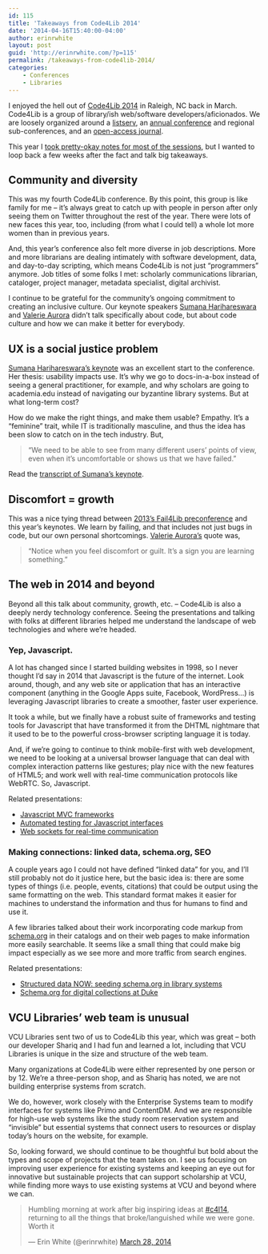 ```yaml
---
id: 115
title: 'Takeaways from Code4Lib 2014'
date: '2014-04-16T15:40:00-04:00'
author: erinrwhite
layout: post
guid: 'http://erinrwhite.com/?p=115'
permalink: /takeaways-from-code4lib-2014/
categories:
    - Conferences
    - Libraries
---
```


I enjoyed the hell out of [Code4Lib 2014](http://code4lib.org/conference/2014/schedule) in Raleigh, NC back in March. Code4Lib is a group of library/ish web/software developers/aficionados. We are loosely organized around a [listserv](https://listserv.nd.edu/cgi-bin/wa?A0=CODE4LIB), an [annual conference](http://code4lib.org/conference) and regional sub-conferences, and an [open-access journal](http://journal.code4lib.org/).

This year I [took pretty-okay notes for most of the sessions](https://github.com/erinrwhite/c4l2014-notes), but I wanted to loop back a few weeks after the fact and talk big takeaways.

## [](https://github.com/erinrwhite/c4l2014-notes/blob/master/wrapup.md#community-and-diversity)Community and diversity

This was my fourth Code4Lib conference. By this point, this group is like family for me – it’s always great to catch up with people in person after only seeing them on Twitter throughout the rest of the year. There were lots of new faces this year, too, including (from what I could tell) a whole lot more women than in previous years.

And, this year’s conference also felt more diverse in job descriptions. More and more librarians are dealing intimately with software development, data, and day-to-day scripting, which means Code4Lib is not just “programmers” anymore. Job titles of some folks I met: scholarly communications librarian, cataloger, project manager, metadata specialist, digital archivist.

I continue to be grateful for the community’s ongoing commitment to creating an inclusive culture. Our keynote speakers [Sumana Harihareswara](http://www.harihareswara.net/) and [Valerie Aurora](http://valerieaurora.org/) didn’t talk specifically about code, but about code culture and how we can make it better for everybody.

## [](https://github.com/erinrwhite/c4l2014-notes/blob/master/wrapup.md#ux-is-a-social-justice-problem)UX is a social justice problem

[Sumana Harihareswara’s keynote](http://wiki.code4lib.org/index.php/2014_Keynote_by_Sumana_Harihareswara) was an excellent start to the conference. Her thesis: usability impacts use. It’s why we go to docs-in-a-box instead of seeing a general practitioner, for example, and why scholars are going to academia.edu instead of navigating our byzantine library systems. But at what long-term cost?

How do we make the right things, and make them usable? Empathy. It’s a “feminine” trait, while IT is traditionally masculine, and thus the idea has been slow to catch on in the tech industry. But,

> “We need to be able to see from many different users’ points of view, even when it’s uncomfortable or shows us that we have failed.”

Read the [transcript of Sumana’s keynote](http://wiki.code4lib.org/index.php/2014_Keynote_by_Sumana_Harihareswara).

## [](https://github.com/erinrwhite/c4l2014-notes/blob/master/wrapup.md#discomfort--growth)Discomfort = growth

This was a nice tying thread between [2013’s Fail4Lib preconference](http://lanyrd.com/2013/c4l13/scbpdt/) and this year’s keynotes. We learn by failing, and that includes not just bugs in code, but our own personal shortcomings. [Valerie Aurora’s](https://github.com/erinrwhite/c4l2014-notes/blob/master/day3-keynote.md) quote was,

> “Notice when you feel discomfort or guilt. It’s a sign you are learning something.”

## [](https://github.com/erinrwhite/c4l2014-notes/blob/master/wrapup.md#the-web-in-2014-and-beyond)The web in 2014 and beyond

Beyond all this talk about community, growth, etc. – Code4Lib is also a deeply nerdy technology conference. Seeing the presentations and talking with folks at different libraries helped me understand the landscape of web technologies and where we’re headed.

### [](https://github.com/erinrwhite/c4l2014-notes/blob/master/wrapup.md#yep-javascript)Yep, Javascript.

A lot has changed since I started building websites in 1998, so I never thought I’d say in 2014 that Javascript is the future of the internet. Look around, though, and any web site or application that has an interactive component (anything in the Google Apps suite, Facebook, WordPress…) is leveraging Javascript libraries to create a smoother, faster user experience.

It took a while, but we finally have a robust suite of frameworks and testing tools for Javascript that have transformed it from the DHTML nightmare that it used to be to the powerful cross-browser scripting language it is today.

And, if we’re going to continue to think mobile-first with web development, we need to be looking at a universal browser language that can deal with complex interaction patterns like gestures; play nice with the new features of HTML5; and work well with real-time communication protocols like WebRTC. So, Javascript.

Related presentations:

- [Javascript MVC frameworks](http://go.ncsu.edu/js-mvc)
- [Automated testing for Javascript interfaces](https://github.com/mredar/code4lib-2014-PhantomJS-Selenium)
- [Web sockets for real-time communication](http://go.ncsu.edu/websocket)

### [](https://github.com/erinrwhite/c4l2014-notes/blob/master/wrapup.md#making-connections-linked-data-schemaorg-seo)Making connections: linked data, schema.org, SEO

A couple years ago I could not have defined “linked data” for you, and I’ll still probably not do it justice here, but the basic idea is: there are some types of things (i.e. people, events, citations) that could be output using the same formatting on the web. This standard format makes it easier for machines to understand the information and thus for humans to find and use it.

A few libraries talked about their work incorporating code markup from [schema.org](http://schema.org/) in their catalogs and on their web pages to make information more easily searchable. It seems like a small thing that could make big impact especially as we see more and more traffic from search engines.

Related presentations:

- [Structured data NOW: seeding schema.org in library systems](http://lanyrd.com/2014/c4l14/scxyrq/)
- [Schema.org for digital collections at Duke](https://blogs.library.duke.edu/bitstreams/2014/03/27/schema-org-and-google-for-local-discovery-some-key-takeaways/)

## [](https://github.com/erinrwhite/c4l2014-notes/blob/master/wrapup.md#vcu-libraries-web-team-is-unusual)VCU Libraries’ web team is unusual

VCU Libraries sent two of us to Code4Lib this year, which was great – both our developer Shariq and I had fun and learned a lot, including that VCU Libraries is unique in the size and structure of the web team.

Many organizations at Code4Lib were either represented by one person or by 12. We’re a three-person shop, and as Shariq has noted, we are not building enterprise systems from scratch.

We do, however, work closely with the Enterprise Systems team to modify interfaces for systems like Primo and ContentDM. And we are responsible for high-use web systems like the study room reservation system and “invisible” but essential systems that connect users to resources or display today’s hours on the website, for example.

So, looking forward, we should continue to be thoughtful but bold about the types and scope of projects that the team takes on. I see us focusing on improving user experience for existing systems and keeping an eye out for innovative but sustainable projects that can support scholarship at VCU, while finding more ways to use existing systems at VCU and beyond where we can.

> Humbling morning at work after big inspiring ideas at [\#c4l14](https://twitter.com/search?q=%23c4l14&src=hash), returning to all the things that broke/languished while we were gone. Worth it
> 
> — Erin White (@erinrwhite) [March 28, 2014](https://twitter.com/erinrwhite/statuses/449538538045186048)

<script async="" charset="utf-8" src="//platform.twitter.com/widgets.js"></script>